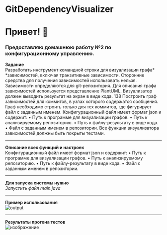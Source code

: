 # GitDependencyVisualizer
# Привет! :wave:  
### Предоставляю домашнюю работу №2 по конфигурационному управлению. 
**Задание**  
Разработать инструмент командной строки для визуализации графа*
*зависимостей, включая транзитивные зависимости. Сторонние средства для
получения зависимостей использовать нельзя.
Зависимости определяются для git-репозитория. Для описания графа
зависимостей используется представление PlantUML. Визуализатор должен
выводить результат на экран в виде кода.
138
Построить граф зависимостей для коммитов, в узлах которого содержатся
сообщения. Граф необходимо строить только для тех коммитов, где фигурирует
файл с заданным именем.
Конфигурационный файл имеет формат json и содержит:
• Путь к программе для визуализации графов.
• Путь к анализируемому репозиторию.
• Путь к файлу-результату в виде кода.
• Файл с заданным именем в репозитории.
Все функции визуализатора зависимостей должны быть покрыты тестами.
____  
**Описание всех функций и настроек**  
Конфигурационный файл имеет формат json и содержит:
• Путь к программе для визуализации графов.
• Путь к анализируемому репозиторию.
• Путь к файлу-результату в виде кода.
• Файл с заданным именем в репозитории.
____  
**Для запуска системы нужно**  
*Запустить файл main.java*   
____  
**Пример использования**  
![output](https://github.com/user-attachments/assets/ebe47153-a093-44c0-a7a2-49119f28763a)
____  
**Результаты прогона тестов**  
![изображение](https://github.com/user-attachments/assets/2a7ba86f-8de7-4bce-a670-6358180fee1c)




